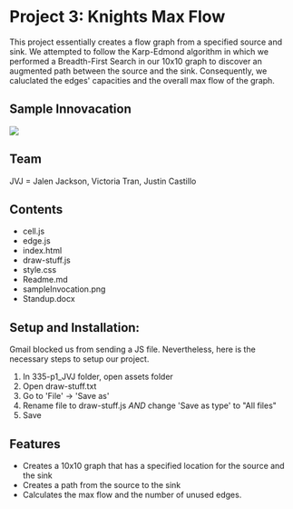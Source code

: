 # Project 3: Knights Max Flow
This project essentially creates a flow graph from a specified source and sink. We attempted to follow the Karp-Edmond algorithm in which we performed a Breadth-First Search in our 10x10 graph to discover an augmented path between the source and the sink. Consequently, we caluclated the edges' capacities and the overall max flow of the graph.

## Sample Innovacation
![](https://thumbs.gfycat.com/FirmMildFattaileddunnart-size_restricted.gif)

## Team
JVJ = Jalen Jackson, Victoria Tran, Justin Castillo

## Contents
* cell.js
* edge.js
* index.html
* draw-stuff.js
* style.css
* Readme.md
* sampleInvocation.png
* Standup.docx

## Setup and Installation: 
Gmail blocked us from sending a JS file. Nevertheless, here is the necessary steps to setup our project.
1. In 335-p1_JVJ folder, open  assets folder
2. Open draw-stuff.txt
3. Go to 'File' -> 'Save as' 
4. Rename file to draw-stuff.js *AND* change 'Save as type' to "All files"
5. Save

## Features
* Creates a 10x10 graph that has a specified location for the source and the sink
* Creates a path from the source to the sink
* Calculates the max flow and the number of unused edges. 
